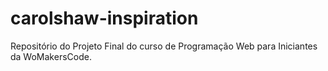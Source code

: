 # carolshaw-inspiration
Repositório do Projeto Final do curso de Programação Web para Iniciantes da WoMakersCode.
